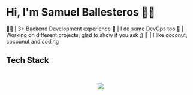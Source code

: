 # Hi, I'm Samuel Ballesteros 🐱‍👓

<p>
🐱‍👤 | 3+ Backend Development experience
🌊 | I do some DevOps too
🌴 | Working on different projects, glad to show if you ask ;)
🥥 | I like coconut, cocounut and coding
</p>

## Tech Stack
<br>
<p align="center">
  <a href="https://skillicons.dev">
    <img src="https://skillicons.dev/icons?i=java,kotlin,spring,kafka,aws,docker,kubernetes,postgres,mongo,git&theme=dark&perline=5"/>
  </a>
</p>
